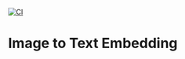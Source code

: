 [![CI](https://github.com/NickStrauch13/image-to-text-embedding/actions/workflows/python-ci.yml/badge.svg)](https://github.com/NickStrauch13/image-to-text-embedding/actions/workflows/python-ci.yml)

# Image to Text Embedding

